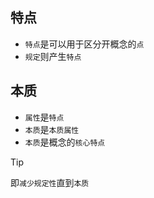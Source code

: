 ## 特点

- `特点`是可以用于区分开概念的`点`
- `规定`则产生`特点`

## 本质

- `属性`是`特点`
- `本质`是`本质属性`
- `本质`是概念的`核心特点`


> [!TIP]
> 即`减少规定性`直到`本质`
